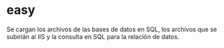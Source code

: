 # easy

Se cargan los archivos de las bases de datos en SQL, los archivos que se subirián al IIS y la consulta en SQL para la relación de datos.
